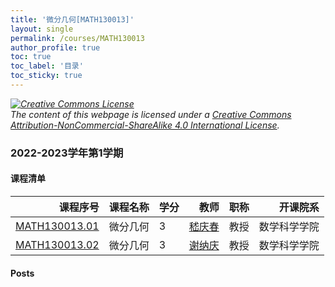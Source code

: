```yaml
---
title: '微分几何[MATH130013]'
layout: single
permalink: /courses/MATH130013
author_profile: true
toc: true
toc_label: '目录'
toc_sticky: true
---
```



<div class='notice--warning'>
	<p><i><a rel='license' href='http://creativecommons.org/licenses/by-nc-sa/4.0/'><img alt='Creative Commons License' style='border-width:0' src='https://i.creativecommons.org/l/by-nc-sa/4.0/88x31.png' /></a><br /> The content of this webpage is licensed under a <a rel='license' href='http://creativecommons.org/licenses/by-nc-sa/4.0/'>Creative Commons Attribution-NonCommercial-ShareAlike 4.0 International License</a>.</i></p>
</div>

### 2022-2023学年第1学期


#### 课程清单

<div style='text-align: center;' id='MATH130013_2223F'> <table id='MATH130013_2223F_table'>
  <thead>
    <tr style="text-align: right;">
      <th>课程序号</th>
      <th>课程名称</th>
      <th>学分</th>
      <th>教师</th>
      <th>职称</th>
      <th>开课院系</th>
    </tr>
  </thead>
  <tbody>
    <tr>
      <td><a href='https://fdu-math.github.io/courses/class-id/MATH130013-01'>MATH130013.01</a></td>
      <td>微分几何</td>
      <td>3</td>
      <td><a href='https://fdu-math.github.io/teachers/嵇庆春'>嵇庆春</a></td>
      <td>教授</td>
      <td>数学科学学院</td>
    </tr>
    <tr>
      <td><a href='https://fdu-math.github.io/courses/class-id/MATH130013-02'>MATH130013.02</a></td>
      <td>微分几何</td>
      <td>3</td>
      <td><a href='https://fdu-math.github.io/teachers/谢纳庆'>谢纳庆</a></td>
      <td>教授</td>
      <td>数学科学学院</td>
    </tr>
  </tbody>
</table></div>

#### Posts


